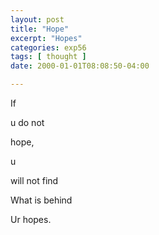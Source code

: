 ```yaml
---
layout: post
title: "Hope"
excerpt: "Hopes"
categories: exp56
tags: [ thought ]
date: 2000-01-01T08:08:50-04:00

---
```


If

u do not

hope,

u

will not find

What is behind

Ur hopes.
